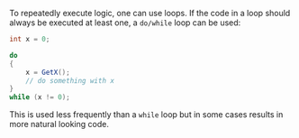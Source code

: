 To repeatedly execute logic, one can use loops. If the code in a loop should always be executed at least one, a `do/while` loop can be used:

```csharp
int x = 0;

do
{
    x = GetX();
    // do something with x
}
while (x != 0);
```

This is used less frequently than a `while` loop but in some cases results in more natural looking code.
